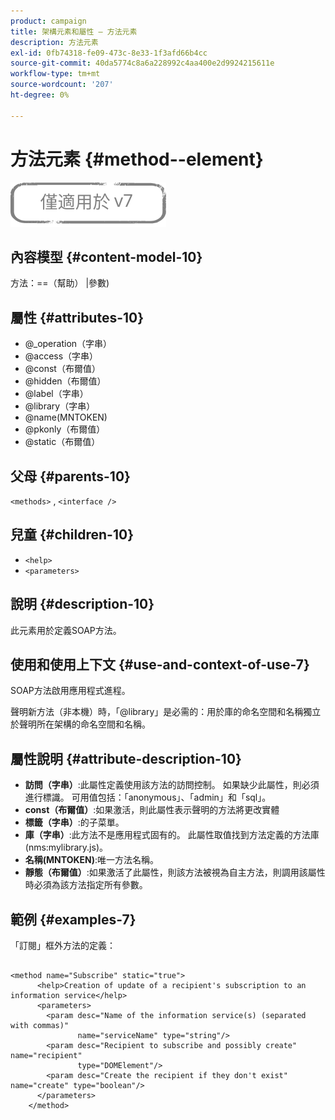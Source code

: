 ```yaml
---
product: campaign
title: 架構元素和屬性 — 方法元素
description: 方法元素
exl-id: 0fb74318-fe09-473c-8e33-1f3afd66b4cc
source-git-commit: 40da5774c8a6a228992c4aa400e2d9924215611e
workflow-type: tm+mt
source-wordcount: '207'
ht-degree: 0%

---
```


# 方法元素 {#method--element}

![](../../../assets/v7-only.svg)

## 內容模型 {#content-model-10}

方法：==（幫助） |參數)

## 屬性 {#attributes-10}

* @_operation（字串）
* @access（字串）
* @const（布爾值）
* @hidden（布爾值）
* @label（字串）
* @library（字串）
* @name(MNTOKEN)
* @pkonly（布爾值）
* @static（布爾值）

## 父母 {#parents-10}

`<methods>`  ,  `<interface />`

## 兒童 {#children-10}

* `<help>`
* `<parameters>`

## 說明 {#description-10}

此元素用於定義SOAP方法。

## 使用和使用上下文 {#use-and-context-of-use-7}

SOAP方法啟用應用程式進程。

聲明新方法（非本機）時，「@library」是必需的：用於庫的命名空間和名稱獨立於聲明所在架構的命名空間和名稱。

## 屬性說明 {#attribute-description-10}

* **訪問（字串）**:此屬性定義使用該方法的訪問控制。 如果缺少此屬性，則必須進行標識。 可用值包括：「anonymous」、「admin」和「sql」。
* **const（布爾值）**:如果激活，則此屬性表示聲明的方法將更改實體
* **標籤（字串）**:的子菜單。
* **庫（字串）**:此方法不是應用程式固有的。 此屬性取值找到方法定義的方法庫(nms:mylibrary.js)。
* **名稱(MNTOKEN)**:唯一方法名稱。
* **靜態（布爾值）**:如果激活了此屬性，則該方法被視為自主方法，則調用該屬性時必須為該方法指定所有參數。

## 範例 {#examples-7}

「訂閱」框外方法的定義：

```
 
<method name="Subscribe" static="true">
      <help>Creation of update of a recipient's subscription to an information service</help>
      <parameters>
        <param desc="Name of the information service(s) (separated with commas)"
               name="serviceName" type="string"/>
        <param desc="Recipient to subscribe and possibly create" name="recipient"
               type="DOMElement"/>
        <param desc="Create the recipient if they don't exist" name="create" type="boolean"/>
      </parameters>     
    </method>
```
